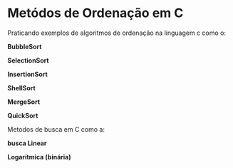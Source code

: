 # Metódos de Ordenação em C
Praticando exemplos de algoritmos de ordenação na linguagem c como o:
 <p><b> BubbleSort </b></p>
  <p><b> SelectionSort </b></p>
  <p><b> InsertionSort </b></p>
  <p><b> ShellSort </b></p>
  <p><b> MergeSort </b></p>
  <p><b> QuickSort </b></p>
 Metodos de busca em C como a:
  <p><b> busca Linear </b></p>
  <p><b> Logarítmica (binária) </b></p>
